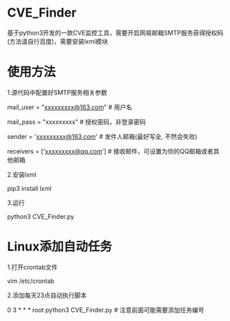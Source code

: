 # CVE_Finder
基于python3开发的一款CVE监控工具，需要开启网易邮箱SMTP服务获得授权码(方法请自行百度)，需要安装lxml模块
# 使用方法
1.源代码中配置好SMTP服务相关参数

mail_user = "xxxxxxxxx@163.com"   # 用户名

mail_pass = "xxxxxxxxx"           # 授权密码，非登录密码

sender = 'xxxxxxxxx@163.com'      # 发件人邮箱(最好写全, 不然会失败)

receivers = ['xxxxxxxxx@qq.com']  # 接收邮件，可设置为你的QQ邮箱或者其他邮箱

2.安装lxml

pip3 install lxml

3.运行

python3 CVE_Finder.py

# Linux添加自动任务
1.打开crontab文件

vim /etc/crontab

2.添加每天23点自动执行脚本

0 3 * * * root python3 CVE_Finder.py # 注意前面可能需要添加任务编号

